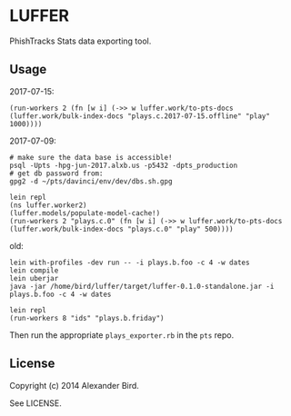 LUFFER
======

PhishTracks Stats data exporting tool.

Usage
-----

2017-07-15:

```
(run-workers 2 (fn [w i] (->> w luffer.work/to-pts-docs (luffer.work/bulk-index-docs "plays.c.2017-07-15.offline" "play" 1000))))
```

2017-07-09:

```
# make sure the data base is accessible!
psql -Upts -hpg-jun-2017.alxb.us -p5432 -dpts_production
# get db password from:
gpg2 -d ~/pts/davinci/env/dev/dbs.sh.gpg
```

```
lein repl
(ns luffer.worker2)
(luffer.models/populate-model-cache!)
(run-workers 2 "plays.c.0" (fn [w i] (->> w luffer.work/to-pts-docs (luffer.work/bulk-index-docs "plays.c.0" "play" 500))))
```

old:

```
lein with-profiles -dev run -- -i plays.b.foo -c 4 -w dates
lein compile
lein uberjar
java -jar /home/bird/luffer/target/luffer-0.1.0-standalone.jar -i plays.b.foo -c 4 -w dates
```

```
lein repl
(run-workers 8 "ids" "plays.b.friday")
```

Then run the appropriate `plays_exporter.rb` in the `pts` repo.


License
-------

Copyright (c) 2014 Alexander Bird.

See LICENSE.
